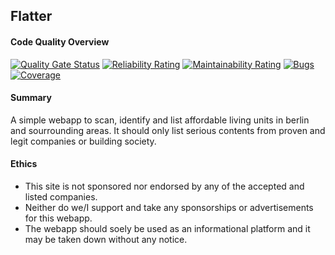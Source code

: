 
## Flatter

#### Code Quality Overview

[![Quality Gate Status](https://sonarcloud.io/api/project_badges/measure?project=marpme_flatter-dev&metric=alert_status)](https://sonarcloud.io/summary/new_code?id=marpme_flatter-dev)
[![Reliability Rating](https://sonarcloud.io/api/project_badges/measure?project=marpme_flatter-dev&metric=reliability_rating)](https://sonarcloud.io/summary/new_code?id=marpme_flatter-dev)
[![Maintainability Rating](https://sonarcloud.io/api/project_badges/measure?project=marpme_flatter-dev&metric=sqale_rating)](https://sonarcloud.io/summary/new_code?id=marpme_flatter-dev)
[![Bugs](https://sonarcloud.io/api/project_badges/measure?project=marpme_flatter-dev&metric=bugs)](https://sonarcloud.io/summary/new_code?id=marpme_flatter-dev)
[![Coverage](https://sonarcloud.io/api/project_badges/measure?project=marpme_flatter-dev&metric=coverage)](https://sonarcloud.io/summary/new_code?id=marpme_flatter-dev)

#### Summary

A simple webapp to scan, identify and list affordable living units in berlin and sourrounding areas.
It should only list serious contents from proven and legit companies or building society.

#### Ethics

* This site is not sponsored nor endorsed by any of the accepted and listed companies.
* Neither do we/I support and take any sponsorships or advertisements for this webapp.
* The webapp should soely be used as an informational platform and it may be taken down without any notice.
